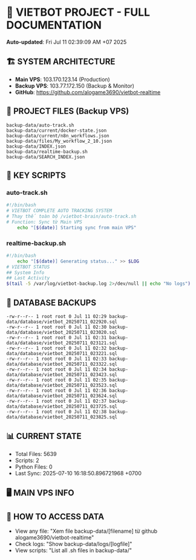 # 🤖 VIETBOT PROJECT - FULL DOCUMENTATION
**Auto-updated**: Fri Jul 11 02:39:09 AM +07 2025

## 🏗️ SYSTEM ARCHITECTURE
- **Main VPS**: 103.170.123.14 (Production)
- **Backup VPS**: 103.77.172.150 (Backup & Monitor)
- **GitHub**: https://github.com/alogame3690/vietbot-realtime

## 📁 PROJECT FILES (Backup VPS)
```
backup-data/auto-track.sh
backup-data/current/docker-state.json
backup-data/current/n8n_workflows.json
backup-data/files/My_workflow_2_10.json
backup-data/INDEX.json
backup-data/realtime-backup.sh
backup-data/SEARCH_INDEX.json
```

## 🔧 KEY SCRIPTS
### auto-track.sh
```bash
#!/bin/bash
# VIETBOT COMPLETE AUTO TRACKING SYSTEM
# Thay thế toàn bộ /vietbot-brain/auto-track.sh
# Function: Sync từ Main VPS
    echo "[$(date)] Starting sync from main VPS"
```
### realtime-backup.sh
```bash
#!/bin/bash
    echo "[$(date)] Generating status..." >> $LOG
# VIETBOT STATUS
## System Info
## Last Activity
$(tail -5 /var/log/vietbot-backup.log 2>/dev/null || echo "No logs")
```

## 💾 DATABASE BACKUPS
```
-rw-r--r-- 1 root root 0 Jul 11 02:29 backup-data/database/vietbot_20250711_022920.sql
-rw-r--r-- 1 root root 0 Jul 11 02:30 backup-data/database/vietbot_20250711_023020.sql
-rw-r--r-- 1 root root 0 Jul 11 02:31 backup-data/database/vietbot_20250711_023121.sql
-rw-r--r-- 1 root root 0 Jul 11 02:32 backup-data/database/vietbot_20250711_023221.sql
-rw-r--r-- 1 root root 0 Jul 11 02:33 backup-data/database/vietbot_20250711_023322.sql
-rw-r--r-- 1 root root 0 Jul 11 02:34 backup-data/database/vietbot_20250711_023423.sql
-rw-r--r-- 1 root root 0 Jul 11 02:35 backup-data/database/vietbot_20250711_023523.sql
-rw-r--r-- 1 root root 0 Jul 11 02:36 backup-data/database/vietbot_20250711_023624.sql
-rw-r--r-- 1 root root 0 Jul 11 02:37 backup-data/database/vietbot_20250711_023725.sql
-rw-r--r-- 1 root root 0 Jul 11 02:38 backup-data/database/vietbot_20250711_023825.sql
```

## 📊 CURRENT STATE
- Total Files: 5639
- Scripts: 2
- Python Files: 0
- Last Sync: 2025-07-10 16:18:50.896721968 +0700

## 🖥️ MAIN VPS INFO


## 🚨 HOW TO ACCESS DATA
- View any file: "Xem file backup-data/[filename] từ github alogame3690/vietbot-realtime"
- Check logs: "Show backup-data/logs/[logfile]"
- View scripts: "List all .sh files in backup-data/"
